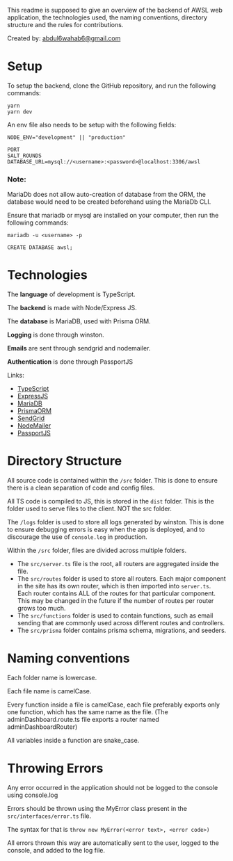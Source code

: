 This readme is supposed to give an overview of the backend of AWSL web application, the technologies used, the naming conventions, directory structure and the rules for contributions.

Created by: <abdul6wahab6@gmail.com>

# Setup

To setup the backend, clone the GitHub repository, and run the following commands:

```
yarn
yarn dev
```

An env file also needs to be setup with the following fields:
```
NODE_ENV="development" || "production"

PORT
SALT_ROUNDS
DATABASE_URL=mysql://<username>:<password>@localhost:3306/awsl
```

### Note: 

MariaDb does not allow auto-creation of database from the ORM, the database would need to be created beforehand using the MariaDb CLI.

Ensure that mariadb or mysql are installed on your computer, then run the following commands:

```
mariadb -u <username> -p

CREATE DATABASE awsl;
```

# Technologies

The **language** of development is TypeScript.

The **backend** is made with Node/Express JS.

The **database** is MariaDB, used with Prisma ORM.

**Logging** is done through winston.

**Emails** are sent through sendgrid and nodemailer.

**Authentication** is done through PassportJS

Links: 
- [TypeScript](https://typescriptlang.org)
- [ExpressJS](https://expressjs.com/)
- [MariaDB](https://mariadb.org/)
- [PrismaORM](https://www.prisma.io/)
- [SendGrid](https://sendgrid.com/)
- [NodeMailer](https://nodemailer.com/about/)
- [PassportJS](https://www.passportjs.org/)

# Directory Structure

All source code is contained within the `/src` folder. This is done to ensure there is a clean separation of code and config files. 

All TS code is compiled to JS, this is stored in the `dist`  folder. This is the folder used to serve files to the client. NOT the src folder.

The `/logs` folder is used to store all logs generated by winston. This is done to ensure debugging errors is easy when the app is deployed, and to discourage the use of `console.log` in production.

Within the `/src` folder, files are divided across multiple folders.
- The `src/server.ts` file is the root, all routers are aggregated inside the file.
- The `src/routes` folder is used to store all routers. Each major component in the site has its own router, which is then imported into `server.ts`. Each router contains ALL of the routes for that particular component. This may be changed in the future if the number of routes per router grows too much.
- The `src/functions` folder is used to contain functions, such as email sending that are commonly used across different routes and controllers. 
- The `src/prisma` folder contains prisma schema, migrations, and seeders.

# Naming conventions

Each folder name is lowercase.

Each file name is camelCase.

Every function inside a file is camelCase, each file preferably exports only one function, which has the same name as the file. (The adminDashboard.route.ts file exports a router named adminDashboardRouter)

All variables inside a function are snake_case.

# Throwing Errors

Any error occurred in the application should not be logged to the console using console.log

Errors should be thrown using the MyError class present in the `src/interfaces/error.ts` file.

The syntax for that is `throw new MyError(<error text>, <error code>)`

All errors thrown this way are automatically sent to the user, logged to the console, and added to the log file.
